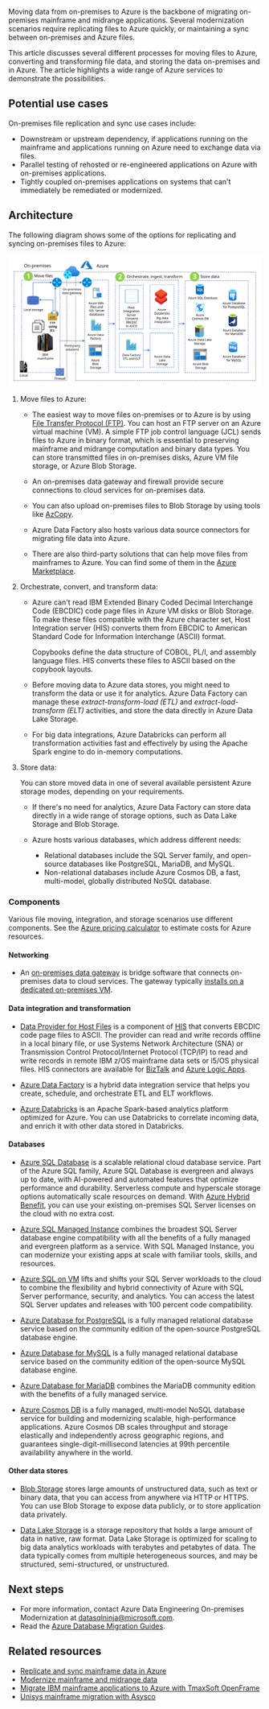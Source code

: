 Moving data from on-premises to Azure is the backbone of migrating on-premises mainframe and midrange applications. Several modernization scenarios require replicating files to Azure quickly, or maintaining a sync between on-premises and Azure files.

This article discusses several different processes for moving files to Azure, converting and transforming file data, and storing the data on-premises and in Azure. The article highlights a wide range of Azure services to demonstrate the possibilities.

## Potential use cases

On-premises file replication and sync use cases include:

- Downstream or upstream dependency, if applications running on the mainframe and applications running on Azure need to exchange data via files.
- Parallel testing of rehosted or re-engineered applications on Azure with on-premises applications.
- Tightly coupled on-premises applications on systems that can't immediately be remediated or modernized.

## Architecture

The following diagram shows some of the options for replicating and syncing on-premises files to Azure:

![Diagram showing the three steps of migrating on-premises files to Azure: moving, conversion and transformation, and storing in persistent storage.](../media/mainframe-azure-file-replication.svg)

1. Move files to Azure:
   
   - The easiest way to move files on-premises or to Azure is by using [File Transfer Protocol (FTP)](https://en.wikipedia.org/wiki/File_Transfer_Protocol). You can host an FTP server on an Azure virtual machine (VM). A simple FTP job control language (JCL) sends files to Azure in binary format, which is essential to preserving mainframe and midrange computation and binary data types. You can store transmitted files in on-premises disks, Azure VM file storage, or Azure Blob Storage.
   
   - An on-premises data gateway and firewall provide secure connections to cloud services for on-premises data.

   - You can also upload on-premises files to Blob Storage by using tools like [AzCopy](/azure/storage/common/storage-use-azcopy-v10).
   
   - Azure Data Factory also hosts various data source connectors for migrating file data into Azure.
   
   - There are also third-party solutions that can help move files from mainframes to Azure. You can find some of them in the [Azure Marketplace](https://azuremarketplace.microsoft.com/marketplace/).
   
2. Orchestrate, convert, and transform data:
   
   - Azure can't read IBM Extended Binary Coded Decimal Interchange Code (EBCDIC) code page files in Azure VM disks or Blob Storage. To make these files compatible with the Azure character set, Host Integration server (HIS) converts them from EBCDIC to American Standard Code for Information Interchange (ASCII) format.
     
     Copybooks define the data structure of COBOL, PL/I, and assembly language files. HIS converts these files to ASCII based on the copybook layouts.
   
   - Before moving data to Azure data stores, you might need to transform the data or use it for analytics. Azure Data Factory can manage these *extract-transform-load (ETL)* and *extract-load-transform (ELT)* activities, and store the data directly in Azure Data Lake Storage.
   
   - For big data integrations, Azure Databricks can perform all transformation activities fast and effectively by using the Apache Spark engine to do in-memory computations.

3. Store data:
   
   You can store moved data in one of several available persistent Azure storage modes, depending on your requirements.

   - If there's no need for analytics, Azure Data Factory can store data directly in a wide range of storage options, such as Data Lake Storage and Blob Storage.
   
   - Azure hosts various databases, which address different needs:
     
     - Relational databases include the SQL Server family, and open-source databases like PostgreSQL, MariaDB, and MySQL.
     - Non-relational databases include Azure Cosmos DB, a fast, multi-model, globally distributed NoSQL database.

### Components

Various file moving, integration, and storage scenarios use different components. See the [Azure pricing calculator](https://azure.microsoft.com/pricing/calculator) to estimate costs for Azure resources.

#### Networking

- An [on-premises data gateway](/data-integration/gateway/service-gateway-onprem) is bridge software that connects on-premises data to cloud services. The gateway typically [installs on a dedicated on-premises VM](/azure/logic-apps/).

#### Data integration and transformation

- [Data Provider for Host Files](/host-integration-server/core/data-for-host-files) is a component of [HIS](/host-integration-server/what-is-his) that converts EBCDIC code page files to ASCII. The  provider can read and write records offline in a local binary file, or use Systems Network Architecture (SNA) or Transmission Control Protocol/Internet Protocol (TCP/IP) to read and write records in remote IBM z/OS mainframe data sets or i5/OS physical files. HIS connectors are available for [BizTalk](/host-integration-server/core/biztalk-adapter-for-host-files-configuration1) and [Azure Logic Apps](https://azure.microsoft.com/services/logic-apps/).

- [Azure Data Factory](https://azure.microsoft.com/services/data-factory/) is a hybrid data integration service that helps you create, schedule, and orchestrate ETL and ELT workflows.

- [Azure Databricks](/azure/databricks/scenarios/what-is-azure-databricks) is an Apache Spark-based analytics platform optimized for Azure. You can use Databricks to correlate incoming data, and enrich it with other data stored in Databricks.

#### Databases

- [Azure SQL Database](https://azure.microsoft.com/services/sql-database/) is a scalable relational cloud database service. Part of the Azure SQL family, Azure SQL Database is evergreen and always up to date, with AI-powered and automated features that optimize performance and durability. Serverless compute and hyperscale storage options automatically scale resources on demand. With [Azure Hybrid Benefit](https://azure.microsoft.com/pricing/hybrid-benefit/), you can use your existing on-premises SQL Server licenses on the cloud with no extra cost.

- [Azure SQL Managed Instance](https://azure.microsoft.com/services/azure-sql/sql-managed-instance/) combines the broadest SQL Server database engine compatibility with all the benefits of a fully managed and evergreen platform as a service. With SQL Managed Instance, you can modernize your existing apps at scale with familiar tools, skills, and resources.

- [Azure SQL on VM](https://azure.microsoft.com/en-in/services/virtual-machines/sql-server/) lifts and shifts your SQL Server workloads to the cloud to combine the flexibility and hybrid connectivity of Azure with SQL Server performance, security, and analytics. You can access the latest SQL Server updates and releases with 100 percent code compatibility.

- [Azure Database for PostgreSQL](https://azure.microsoft.com/services/postgresql/) is a fully managed relational database service based on the community edition of the open-source PostgreSQL database engine.

- [Azure Database for MySQL](/azure/mysql/overview) is a fully managed relational database service based on the community edition of the open-source MySQL database engine.

- [Azure Database for MariaDB](https://azure.microsoft.com/services/mariadb/) combines the MariaDB community edition with the benefits of a fully managed service.

- [Azure Cosmos DB](/azure/cosmos-db/introduction) is a fully managed, multi-model NoSQL database service for building and modernizing scalable, high-performance applications. Azure Cosmos DB scales throughput and storage elastically and independently across geographic regions, and guarantees single-digit-millisecond latencies at 99th percentile availability anywhere in the world.

#### Other data stores

- [Blob Storage](https://azure.microsoft.com/services/storage/blobs/) stores large amounts of unstructured data, such as text or binary data, that you can access from anywhere via HTTP or HTTPS. You can use Blob Storage to expose data publicly, or to store application data privately.

- [Data Lake Storage](https://azure.microsoft.com/services/storage/data-lake-storage/) is a storage repository that holds a large amount of data in native, raw format. Data Lake Storage is optimized for scaling to big data analytics workloads with terabytes and petabytes of data. The data typically comes from multiple heterogeneous sources, and may be structured, semi-structured, or unstructured.

## Next steps

- For more information, contact Azure Data Engineering On-premises Modernization at [datasqlninja@microsoft.com](mailto:datasqlninja@microsoft.com).
- Read the [Azure Database Migration Guides](https://datamigration.microsoft.com/).

## Related resources

- [Replicate and sync mainframe data in Azure](/azure/architecture/reference-architectures/migration/sync-mainframe-data-with-azure)
- [Modernize mainframe and midrange data](/azure/architecture/reference-architectures/migration/modernize-mainframe-data-to-azure)
- [Migrate IBM mainframe applications to Azure with TmaxSoft OpenFrame](/azure/architecture/solution-ideas/articles/migrate-mainframe-apps-with-tmaxsoft-openframe)
- [Unisys mainframe migration with Asysco](/azure/architecture/reference-architectures/migration/unisys-mainframe-migration)

